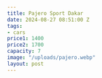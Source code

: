 ```yaml
---
title: Pajero Sport Dakar
date: 2024-08-27 08:51:00 Z
tags:
- cars
price1: 1400
price2: 1700
capacity: 7
image: "/uploads/pajero.webp"
layout: post
---
```


